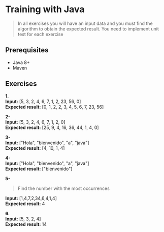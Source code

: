 # Training with Java
> In all exercises you will have an input data and you must find the algorithm to obtain the expected result. You need to implement unit test for each exercise

## Prerequisites

- Java 8+
- Maven

## Exercises

**1.** <br />
**Input:** [5, 3, 2, 4, 6, 7, 1, 2, 23, 56, 0] <br />
**Expected result:** [0, 1, 2, 2, 3, 4, 5, 6, 7, 23, 56]

**2-** <br />
**Input:** [5, 3, 2, 4, 6, 7, 1, 2, 0] <br />
**Expected result:** [25, 9, 4, 16, 36, 44, 1, 4,  0]

**3-** <br />
**Input:** ["Hola", "bienvenido", "a", "java"] <br />
**Expected result:** [4, 10, 1, 4]

**4-** <br />
**Input:** ["Hola", "bienvenido", "a", "java"] <br />
**Expected result:** ["bienvenido"]

**5-** <br />
> Find the number with the most  occurrences

**Input:** [1,4,7,2,34,6,4,1,4] <br />
**Expected result:** 4

**6.** <br />
**Input:** [5, 3, 2, 4] <br />
**Expected result:** 14
